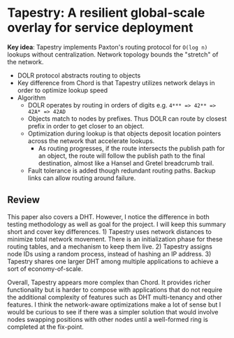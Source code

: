 # Tapestry: A resilient global-scale overlay for service deployment

**Key idea**: Tapestry implements Paxton's routing protocol for `O(log n)` lookups without centralization. Network topology bounds the "stretch" of the network.

* DOLR protocol abstracts routing to objects
* Key difference from Chord is that Tapestry utilizes network delays in order to optimize lookup speed
* Algorithm
  * DOLR operates by routing in orders of digits e.g. `4*** => 42** => 42A* => 42AD`
  * Objects match to nodes by prefixes. Thus DOLR can route by closest prefix in order to get closer to an object.
  * Optimization during lookup is that objects deposit location pointers across the network that accelerate lookups.
    * As routing progresses, if the route intersects the publish path for an object, the route will follow the publish path to the final destination, almost like a Hansel and Gretel breadcrumb trail.
  * Fault tolerance is added though redundant routing paths. Backup links can allow routing around failure.
  
## Review
This paper also covers a DHT. However, I notice the difference in both testing methodology as well as goal for the project. I will keep this summary short and cover key differences. 1) Tapestry uses network distances to minimize total network movement. There is an initialization phase for these routing tables, and a mechanism to keep them live. 2) Tapestry assigns node IDs using a random process, instead of hashing an IP address. 3) Tapestry shares one larger DHT among multiple applications to achieve a sort of economy-of-scale.

Overall, Tapestry appears more complex than Chord. It provides richer functionality but is harder to compose with applications that do not require the additional complexity of features such as DHT multi-tenancy and other features. I think the network-aware optimizations make a lot of sense but I would be curious to see if there was a simpler solution that would involve nodes swapping positions with other nodes until a well-formed ring is completed at the fix-point.
